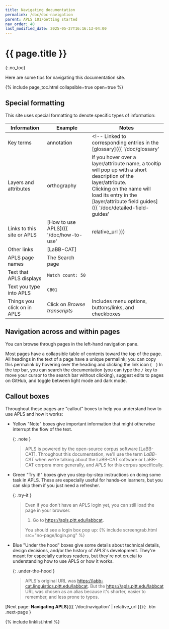 ```yaml
---
title: Navigating documentation
permalink: /doc/doc-navigation
parent: APLS 101/Getting started
nav_order: 40
last_modified_date: 2025-05-27T16:16:13-04:00
---
```


# {{ page.title }}
{:.no_toc}

Here are some tips for navigating this documentation site.

{% include page_toc.html collapsible=true open=true %}


## Special formatting

This site uses special formatting to denote specific types of information:

| Information | Example | Notes |
|-------------|---------|-------|
| Key terms   | <span class="keyterm">annotation</span> | <!-- Linked to corresponding entries in the [glossary]({{ '/doc/glossary' | relative_url }}) --> |
| Layers and attributes | <span class="layer">orthography</span> | If you hover over a layer/attribute name, a tooltip will pop up with a short description of the layer/attribute.<br>Clicking on the name will load its entry in the [layer/attribute field guides]({{ '/doc/detailed-field-guides' | relative_url }}) |
| Links to this site or APLS | [How to use APLS]({{ '/doc/how-to-use' | relative_url }}) | |
| Other links | [LaBB-CAT] | |
| APLS page names | The <span class="apls-page">Search</span> page | |
| Text that APLS displays | `Match count: 50` | |
| Text you type into APLS | `CB01` | |
| Things you click on in APLS | Click on _Browse transcripts_ | Includes menu options, buttons/links, and checkboxes |
  

## Navigation across and within pages

You can browse through pages in the left-hand navigation pane.
<!-- If you're viewing this site on a mobile device, you can click = to bring up the navigation -->
Most pages have a collapsible table of contents toward the top of the page.
All headings in the text of a page have a unique permalink; 
you can copy this permalink by hovering over the heading and clicking the link icon (<svg viewBox="0 0 16 16" aria-hidden="true" style="height: 1em;"><use xlink:href="#svg-link"></use></svg>)
In the top bar, you can search the documentation (you can type the `/` key to move your cursor to the search bar without clicking), suggest edits to pages on GitHub, and toggle between light mode and dark mode.


## Callout boxes

Throughout these pages are "callout" boxes to help you understand how to use APLS and how it works:

- Yellow "Note" boxes give important information that might otherwise interrupt the flow of the text.
  
  {: .note }
  > APLS is powered by the open-source corpus software [LaBB-CAT].
  > Throughout this documentation, we'll use the term _LaBB-CAT_ when we're talking about the LaBB-CAT software or LaBB-CAT corpora more generally, and _APLS_ for this corpus specifically.

- Green "Try it!" boxes give you step-by-step instructions on doing some task in APLS. These are especially useful for hands-on learners, but you can skip them if you just need a refresher.
  
  {: .try-it }
  > Even if you don't have an APLS login yet, you can still load the page in your browser.
  >
  > 1. Go to <https://apls.pitt.edu/labbcat>.
  > 
  > You should see a login box pop up:
  > {% include screengrab.html src="no-page/login.png" %}

- Blue "Under the hood" boxes give some details about technical details, design decisions, and/or the history of APLS's development. They're meant for especially curious readers, but they're not crucial to understanding how to use APLS or how it works.
  
  {: .under-the-hood }
  > APLS's original URL was <https://labb-cat.linguistics.pitt.edu/labbcat>.
  > But the <https://apls.pitt.edu/labbcat> URL was chosen as an alias because it's shorter, easier to remember, and less prone to typos.


[Next page: **Navigating APLS**]({{ '/doc/navigation' | relative_url }}){: .btn .next-page }

{% include linklist.html %}


